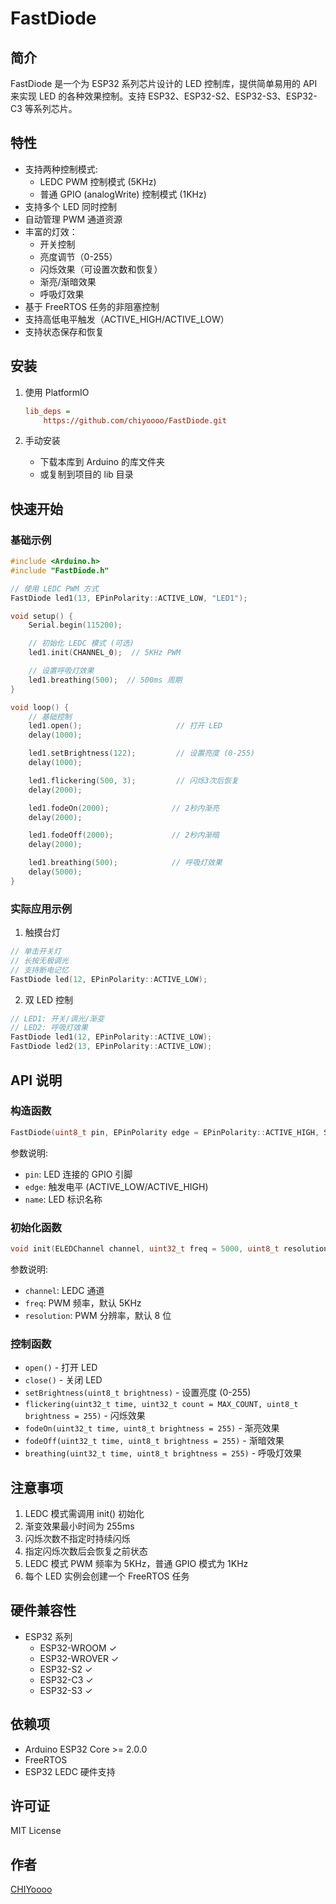 # FastDiode

## 简介

FastDiode 是一个为 ESP32 系列芯片设计的 LED 控制库，提供简单易用的 API 来实现 LED 的各种效果控制。支持 ESP32、ESP32-S2、ESP32-S3、ESP32-C3 等系列芯片。

## 特性

- 支持两种控制模式:
  - LEDC PWM 控制模式 (5KHz)
  - 普通 GPIO (analogWrite) 控制模式 (1KHz)
- 支持多个 LED 同时控制
- 自动管理 PWM 通道资源
- 丰富的灯效：
  - 开关控制
  - 亮度调节（0-255）
  - 闪烁效果（可设置次数和恢复）
  - 渐亮/渐暗效果
  - 呼吸灯效果
- 基于 FreeRTOS 任务的非阻塞控制
- 支持高低电平触发（ACTIVE_HIGH/ACTIVE_LOW）
- 支持状态保存和恢复

## 安装

1. 使用 PlatformIO

   ```ini
   lib_deps =
       https://github.com/chiyoooo/FastDiode.git
   ```

2. 手动安装
   - 下载本库到 Arduino 的库文件夹
   - 或复制到项目的 lib 目录

## 快速开始

### 基础示例

```cpp
#include <Arduino.h>
#include "FastDiode.h"

// 使用 LEDC PWM 方式
FastDiode led1(13, EPinPolarity::ACTIVE_LOW, "LED1");

void setup() {
    Serial.begin(115200);

    // 初始化 LEDC 模式 (可选)
    led1.init(CHANNEL_0);  // 5KHz PWM

    // 设置呼吸灯效果
    led1.breathing(500);  // 500ms 周期
}

void loop() {
    // 基础控制
    led1.open();                     // 打开 LED
    delay(1000);

    led1.setBrightness(122);         // 设置亮度 (0-255)
    delay(1000);

    led1.flickering(500, 3);         // 闪烁3次后恢复
    delay(2000);

    led1.fodeOn(2000);              // 2秒内渐亮
    delay(2000);

    led1.fodeOff(2000);             // 2秒内渐暗
    delay(2000);

    led1.breathing(500);            // 呼吸灯效果
    delay(5000);
}
```

### 实际应用示例

1. 触摸台灯

```cpp
// 单击开关灯
// 长按无极调光
// 支持断电记忆
FastDiode led(12, EPinPolarity::ACTIVE_LOW);
```

2. 双 LED 控制

```cpp
// LED1: 开关/调光/渐变
// LED2: 呼吸灯效果
FastDiode led1(12, EPinPolarity::ACTIVE_LOW);
FastDiode led2(13, EPinPolarity::ACTIVE_LOW);
```

## API 说明

### 构造函数

```cpp
FastDiode(uint8_t pin, EPinPolarity edge = EPinPolarity::ACTIVE_HIGH, String name = "")
```

参数说明:

- `pin`: LED 连接的 GPIO 引脚
- `edge`: 触发电平 (ACTIVE_LOW/ACTIVE_HIGH)
- `name`: LED 标识名称

### 初始化函数

```cpp
void init(ELEDChannel channel, uint32_t freq = 5000, uint8_t resolution = 8)
```

参数说明:

- `channel`: LEDC 通道
- `freq`: PWM 频率，默认 5KHz
- `resolution`: PWM 分辨率，默认 8 位

### 控制函数

- `open()` - 打开 LED
- `close()` - 关闭 LED
- `setBrightness(uint8_t brightness)` - 设置亮度 (0-255)
- `flickering(uint32_t time, uint32_t count = MAX_COUNT, uint8_t brightness = 255)` - 闪烁效果
- `fodeOn(uint32_t time, uint8_t brightness = 255)` - 渐亮效果
- `fodeOff(uint32_t time, uint8_t brightness = 255)` - 渐暗效果
- `breathing(uint32_t time, uint8_t brightness = 255)` - 呼吸灯效果

## 注意事项

1. LEDC 模式需调用 init() 初始化
2. 渐变效果最小时间为 255ms
3. 闪烁次数不指定时持续闪烁
4. 指定闪烁次数后会恢复之前状态
5. LEDC 模式 PWM 频率为 5KHz，普通 GPIO 模式为 1KHz
6. 每个 LED 实例会创建一个 FreeRTOS 任务

## 硬件兼容性

- ESP32 系列
  - ESP32-WROOM ✓
  - ESP32-WROVER ✓
  - ESP32-S2 ✓
  - ESP32-C3 ✓
  - ESP32-S3 ✓

## 依赖项

- Arduino ESP32 Core >= 2.0.0
- FreeRTOS
- ESP32 LEDC 硬件支持

## 许可证

MIT License

## 作者

[CHIYoooo](https://gitee.com/chiyoooo)
